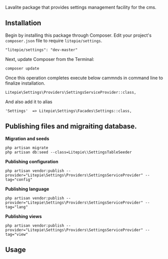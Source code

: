 Lavalite package that provides settings management facility for the cms.

## Installation

Begin by installing this package through Composer. Edit your project's `composer.json` file to require `litepie/settings`.

    "litepie/settings": "dev-master"

Next, update Composer from the Terminal:

    composer update

Once this operation completes execute below cammnds in command line to finalize installation.

    Litepie\Settings\Providers\SettingsServiceProvider::class,

And also add it to alias

    'Settings'  => Litepie\Settings\Facades\Settings::class,

## Publishing files and migraiting database.

**Migration and seeds**

    php artisan migrate
    php artisan db:seed --class=Litepie\\SettingsTableSeeder

**Publishing configuration**

    php artisan vendor:publish --provider="Litepie\Settings\Providers\SettingsServiceProvider" --tag="config"

**Publishing language**

    php artisan vendor:publish --provider="Litepie\Settings\Providers\SettingsServiceProvider" --tag="lang"

**Publishing views**

    php artisan vendor:publish --provider="Litepie\Settings\Providers\SettingsServiceProvider" --tag="view"


## Usage


